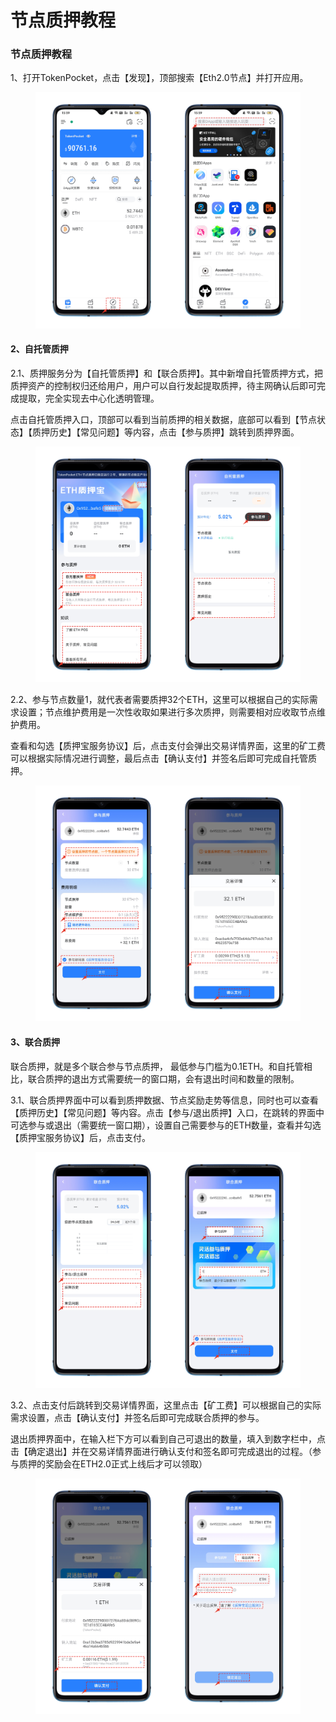 # 节点质押教程





### 节点质押教程

1、打开TokenPocket，点击【发现】，顶部搜索【Eth2.0节点】并打开应用。

<figure><img src="../../../.gitbook/assets/1.png" alt=""><figcaption></figcaption></figure>

#### 2、自托管质押

2.1、质押服务分为【自托管质押】和【联合质押】。其中新增自托管质押方式，把质押资产的控制权归还给用户，用户可以自行发起提取质押，待主网确认后即可完成提取，完全实现去中心化透明管理。

点击自托管质押入口，顶部可以看到当前质押的相关数据，底部可以看到【节点状态】【质押历史】【常见问题】等内容，点击【参与质押】跳转到质押界面。

<figure><img src="../../../.gitbook/assets/2.png" alt=""><figcaption></figcaption></figure>

2.2、参与节点数量1，就代表者需要质押32个ETH，这里可以根据自己的实际需求设置；节点维护费用是一次性收取如果进行多次质押，则需要相对应收取节点维护费用。

查看和勾选【质押宝服务协议】后，点击支付会弹出交易详情界面，这里的矿工费可以根据实际情况进行调整，最后点击【确认支付】并签名后即可完成自托管质押。

<figure><img src="../../../.gitbook/assets/3.png" alt=""><figcaption></figcaption></figure>

#### 3、联合质押

联合质押，就是多个联合参与节点质押， 最低参与门槛为0.1ETH。和自托管相比，联合质押的退出方式需要统一的窗口期，会有退出时间和数量的限制。

3.1、联合质押界面中可以看到质押数据、节点奖励走势等信息，同时也可以查看【质押历史】【常见问题】等内容。点击【参与/退出质押】入口，在跳转的界面中可选参与或退出（需要统一窗口期），设置自己需要参与的ETH数量，查看并勾选【质押宝服务协议】后，点击支付。

<figure><img src="../../../.gitbook/assets/4.png" alt=""><figcaption></figcaption></figure>

3.2、点击支付后跳转到交易详情界面，这里点击【矿工费】可以根据自己的实际需求设置，点击【确认支付】并签名后即可完成联合质押的参与。

退出质押界面中，在输入栏下方可以看到自己可退出的数量，填入到数字栏中，点击【确定退出】并在交易详情界面进行确认支付和签名即可完成退出的过程。（参与质押的奖励会在ETH2.0正式上线后才可以领取）

<figure><img src="../../../.gitbook/assets/5 (1).png" alt=""><figcaption></figcaption></figure>
